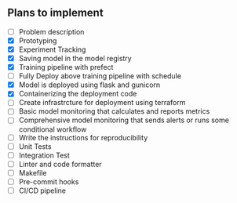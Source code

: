 ## Plans to implement

- [ ] Problem description
- [X] Prototyping
- [X] Experiment Tracking
- [X] Saving model in the model registry 
- [X] Training pipeline with prefect
- [ ] Fully Deploy above training pipeline with schedule
- [X] Model is deployed using flask and gunicorn
- [X] Containerizing the deployment code
- [ ] Create infrastrcture for deployment using terraform
- [ ] Basic model monitoring that calculates and reports metrics
- [ ] Comprehensive model monitoring that sends alerts or runs some conditional workflow
- [ ] Write the instructions for reproducibility
- [ ] Unit Tests
- [ ] Integration Test
- [ ] Linter and code formatter
- [ ] Makefile
- [ ] Pre-commit hooks
- [ ] CI/CD pipeline